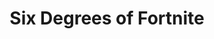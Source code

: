 ---
title: 'Six Degrees of Fortnite'
description: 'A website that connects any franchise back to Fortnite through crossovers, and includes a 3D visualization of all crossovers back to Fortnite. Over 2K unique visitors since launch.'
image:
  url: '/images/6dof.png'
  alt: 'A screenshot of the website Six Degrees of Fortnite showing a crossover.'
links:
  - name: 'GitHub'
    url: 'https://github.com/iconsumeplutonium/six-degrees-of-fortnite'
  - name: 'Website'
    url: 'https://www.sixdegreesoffortnite.com/'
stack: React, TypeScript, Python
order: 1
---